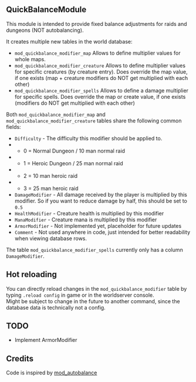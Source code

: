 
## QuickBalanceModule 

This module is intended to provide fixed balance adjustments for raids and dungeons (NOT autobalancing).

It creates multiple new tables in the world database: 
* `mod_quickbalance_modifier_map` Allows to define multiplier values for whole maps.  
* `mod_quickbalance_modifier_creature` Allows to define multiplier values for specific creatures (by creature entry). Does override the map value, if one exists (map + creature modifiers do NOT get multiplied with each other)
* `mod_quickbalance_modifier_spells` Allows to define a damage multiplier for specific spells. Does override the map or create value, if one exists (modifiers do NOT get multiplied with each other)
 
Both `mod_quickbalance_modifier_map` and `mod_quickbalance_modifier_creature` tables share the following common fields:

* `Difficulty` - The difficulty this modifier should be applied to.
* * 0 = Normal Dungeon / 10 man normal raid
* * 1 = Heroic Dungeon / 25 man normal raid
* * 2 = 10 man heroic raid
* * 3 = 25 man heroic raid
* `DamageModifier` - All damage received by the player is multiplied by this modifier. So if you want to reduce damage by half, this should be set to `0.5`
* `HealthModifier` - Creature health is multiplied by this modifier
* `ManaModifier` - Creature mana is multiplied by this modifier
* `ArmorModifier` - Not implemented yet, placeholder for future updates
* `Comment` - Not used anywhere in code, just intended for better readability when viewing database rows.

The table `mod_quickbalance_modifier_spells` currently only has a column `DamageModifier`.

## Hot reloading

You can directly reload changes in the `mod_quickbalance_modifier` table by typing `.reload config` in game or in the worldserver console.  
Might be subject to change in the future to another command, since the database data is technically not a config.

## TODO

* Implement ArmorModifier

## Credits 

Code is inspired by [mod_autobalance](https://github.com/azerothcore/mod-autobalance)
